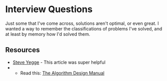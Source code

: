 # Interview Questions


Just some that I've come across, solutions aren't optimal, or even great. I wanted a way to remember the
classifications of problems I've solved, and at least by memory how I'd solved them. 

## Resources
 - [Steve Yegge](http://steve-yegge.blogspot.ca/2008/03/get-that-job-at-google.html) - This article was super helpful
 - - Read this: [The Algorithm Design
     Manual](https://github.com/haseebr/competitive-programming/blob/master/Materials/The%20Algorithm%20Design%20Manual%20by%20Steven%20S.%20Skiena.pdf)

